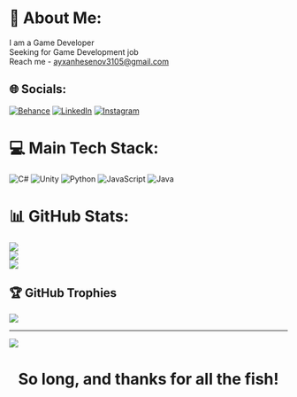 # 💫 About Me:
I am a Game Developer<br>Seeking for Game Development job<br>Reach me - ayxanhesenov3105@gmail.com<br>


## 🌐 Socials:
[![Behance](https://img.shields.io/badge/Behance-1769ff?logo=behance&logoColor=white)](https://behance.net/ayxanhsnov) [![LinkedIn](https://img.shields.io/badge/LinkedIn-%230077B5.svg?logo=linkedin&logoColor=white)](https://linkedin.com/in/ayxan-hasanov-2364ba224)
[![Instagram](https://img.shields.io/badge/Instagram-%230077B5.svg?logo=instagram&logoColor=white)](https://www.instagram.com/_moonkhan._/) 

# 💻 Main Tech Stack:
![C#](https://img.shields.io/badge/c%23-%23239120.svg?style=for-the-badge&logo=c-sharp&logoColor=white) ![Unity](https://img.shields.io/badge/unity-%23323330.svg?style=for-the-badge&logo=unity&logoColor=cyan) ![Python](https://img.shields.io/badge/python-3670A0?style=for-the-badge&logo=python&logoColor=ffdd54) ![JavaScript](https://img.shields.io/badge/javascript-%23323330.svg?style=for-the-badge&logo=javascript&logoColor=%23F7DF1E) ![Java](https://img.shields.io/badge/java-%23ED8B00.svg?style=for-the-badge&logo=java&logoColor=blue)
# 📊 GitHub Stats:
![](https://github-readme-stats.vercel.app/api?username=moonkhan1&theme=dark&hide_border=false&include_all_commits=false&count_private=false)<br/>
![](https://github-readme-streak-stats.herokuapp.com/?user=moonkhan1&theme=dark&hide_border=false)<br/>
![](https://github-readme-stats.vercel.app/api/top-langs/?username=moonkhan1&theme=dark&hide_border=false&include_all_commits=false&count_private=false&layout=compact)

## 🏆 GitHub Trophies
![](https://github-profile-trophy.vercel.app/?username=moonkhan1&theme=gruvbox&no-frame=false&no-bg=true&margin-w=4)

---
[![](https://visitcount.itsvg.in/api?id=moonkhan1&icon=5&color=6)](https://visitcount.itsvg.in)

<h1 align="center">So long, and thanks for all the fish!</h1>
